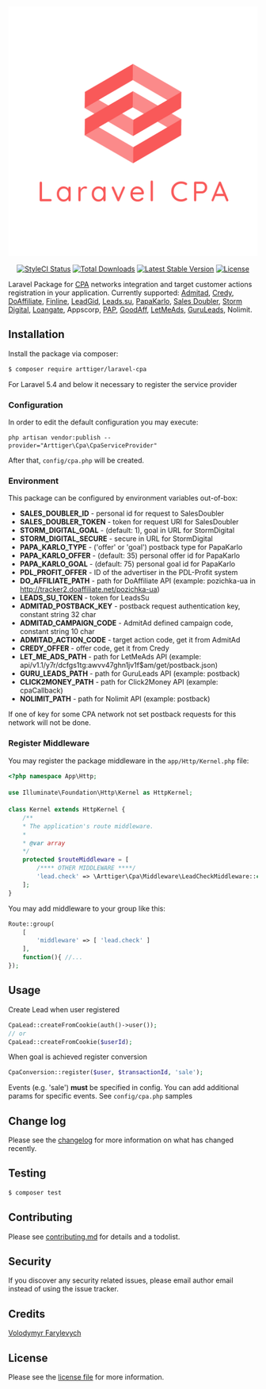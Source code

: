 <p align="center">
    <img src="logo.png" alt="Laravel CPA Network Integration">
</p>

<p align="center">
    <a href="https://github.styleci.io/repos/401979339"><img src="https://github.styleci.io/repos/401979339/shield?style=flat" alt="StyleCI Status"></a>
    <a href="https://packagist.org/packages/arttiger/laravel-cpa"><img src="https://img.shields.io/packagist/dt/arttiger/laravel-cpa?style=flat" alt="Total Downloads"></a>
    <a href="https://packagist.org/packages/arttiger/laravel-cpa"><img src="https://img.shields.io/packagist/v/arttiger/laravel-cpa?style=flat" alt="Latest Stable Version"></a>
    <a href="https://packagist.org/packages/arttiger/laravel-cpa"><img src="https://img.shields.io/packagist/l/arttiger/laravel-cpa?style=flat" alt="License"></a>
</p>

Laravel Package for [CPA](https://en.wikipedia.org/wiki/Cost_per_action) networks integration and target customer
actions registration in your application.
Currently supported: [Admitad](https://www.admitad.com/ru/), [Credy](https://www.adcredy.com/),
[DoAffiliate](https://www.doaffiliate.net/), [Finline](https://finline.ua/), [LeadGid](https://leadgid.eu/),
[Leads.su](https://leads.su/), [PapaKarlo](https://papakarlo.com/), [Sales Doubler](https://www.salesdoubler.com.ua/),
[Storm Digital](https://stormdigital.io/), [Loangate](https://loangate.network/), Appscorp,
[PAP](https://squidleads.com/), [GoodAff](https://www.goodaff.com/), [LetMeAds](https://letmeads.com/),
[GuruLeads](https://www.guruleads.ru/), Nolimit.

## Installation

Install the package via composer:

``` bash
$ composer require arttiger/laravel-cpa
```

For Laravel 5.4 and below it necessary to register the service provider

### Configuration

In order to edit the default configuration you may execute:
```
php artisan vendor:publish --provider="Arttiger\Cpa\CpaServiceProvider"
```

After that, `config/cpa.php` will be created.

### Environment
This package can be configured by environment variables out-of-box:

- **SALES_DOUBLER_ID** - personal id for request to SalesDoubler
- **SALES_DOUBLER_TOKEN** - token for request URI for SalesDoubler
- **STORM_DIGITAL_GOAL** - (default: 1), goal in URL for StormDigital
- **STORM_DIGITAL_SECURE** - secure in URL for StormDigital
- **PAPA_KARLO_TYPE** - ('offer' or 'goal') postback type for PapaKarlo
- **PAPA_KARLO_OFFER** - (default: 35) personal offer id for PapaKarlo
- **PAPA_KARLO_GOAL** - (default: 75) personal goal id for PapaKarlo
- **PDL_PROFIT_OFFER** - ID of the advertiser in the PDL-Profit system
- **DO_AFFILIATE_PATH** - path for DoAffiliate API (example: pozichka-ua in http://tracker2.doaffiliate.net/pozichka-ua)
- **LEADS_SU_TOKEN** - token for LeadsSu
- **ADMITAD_POSTBACK_KEY** - postback request authentication key, constant string 32 char
- **ADMITAD_CAMPAIGN_CODE** - AdmitAd defined campaign code, constant string 10 char
- **ADMITAD_ACTION_CODE** - target action code, get it from AdmitAd
- **CREDY_OFFER** - offer code, get it from Credy
- **LET_ME_ADS_PATH** - path for LetMeAds API (example: api/v1.1/y7r/dcfgs1tg:awvv47ghn1jv1f$am/get/postback.json)
- **GURU_LEADS_PATH** - path for GuruLeads API (example: postback)
- **CLICK2MONEY_PATH** - path for Click2Money API (example: cpaCallback)
- **NOLIMIT_PATH** - path for Nolimit API (example: postback)

If one of key for some CPA network not set 
postback requests for this network will not be done. 

### Register Middleware

You may register the package middleware in the `app/Http/Kernel.php` file:

```php
<?php namespace App\Http;

use Illuminate\Foundation\Http\Kernel as HttpKernel;

class Kernel extends HttpKernel {
    /**
    * The application's route middleware.
    *
    * @var array
    */
    protected $routeMiddleware = [
        /**** OTHER MIDDLEWARE ****/
        'lead.check' => \Arttiger\Cpa\Middleware\LeadCheckMiddleware::class
    ];
}
```

You may add middleware to your group like this:

```php
Route::group(
    [
        'middleware' => [ 'lead.check' ]
    ], 
    function(){ //...
});
```

## Usage

Create Lead when user registered
```php
CpaLead::createFromCookie(auth()->user());
// or
CpaLead::createFromCookie($userId);
```

When goal is achieved register conversion 
```php
CpaConversion::register($user, $transactionId, 'sale');
```
Events (e.g. 'sale') **must** be specified in config. You can add additional params for specific events. See `config/cpa.php` samples

## Change log

Please see the [changelog](CHANGELOG.md) for more information on what has changed recently.

## Testing

``` bash
$ composer test
```

## Contributing

Please see [contributing.md](CONTRIBUTING.md) for details and a todolist.

## Security

If you discover any security related issues, please email author email instead of using the issue tracker.

## Credits

[Volodymyr Farylevych](https://github.com/arttiger)

## License

Please see the [license file](LICENSE.md) for more information.

